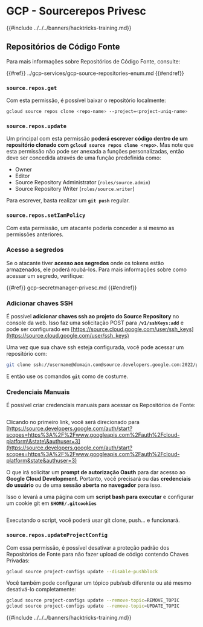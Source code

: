 # GCP - Sourcerepos Privesc

{{#include ../../../banners/hacktricks-training.md}}

## Repositórios de Código Fonte

Para mais informações sobre Repositórios de Código Fonte, consulte:

{{#ref}}
../gcp-services/gcp-source-repositories-enum.md
{{#endref}}

### `source.repos.get`

Com esta permissão, é possível baixar o repositório localmente:
```bash
gcloud source repos clone <repo-name> --project=<project-uniq-name>
```
### `source.repos.update`

Um principal com esta permissão **poderá escrever código dentro de um repositório clonado com `gcloud source repos clone <repo>`**. Mas note que esta permissão não pode ser anexada a funções personalizadas, então deve ser concedida através de uma função predefinida como:

- Owner
- Editor
- Source Repository Administrator (`roles/source.admin`)
- Source Repository Writer (`roles/source.writer`)

Para escrever, basta realizar um **`git push`** regular.

### `source.repos.setIamPolicy`

Com esta permissão, um atacante poderia conceder a si mesmo as permissões anteriores.

### Acesso a segredos

Se o atacante tiver **acesso aos segredos** onde os tokens estão armazenados, ele poderá roubá-los. Para mais informações sobre como acessar um segredo, verifique:

{{#ref}}
gcp-secretmanager-privesc.md
{{#endref}}

### Adicionar chaves SSH

É possível **adicionar chaves ssh ao projeto do Source Repository** no console da web. Isso faz uma solicitação POST para **`/v1/sshKeys:add`** e pode ser configurado em [https://source.cloud.google.com/user/ssh_keys](https://source.cloud.google.com/user/ssh_keys)

Uma vez que sua chave ssh esteja configurada, você pode acessar um repositório com:
```bash
git clone ssh://username@domain.com@source.developers.google.com:2022/p/<proj-name>/r/<repo-name>
```
E então use os comandos **`git`** como de costume.

### Credenciais Manuais

É possível criar credenciais manuais para acessar os Repositórios de Fonte:

<figure><img src="../../../images/image (324).png" alt=""><figcaption></figcaption></figure>

Clicando no primeiro link, você será direcionado para [https://source.developers.google.com/auth/start?scopes=https%3A%2F%2Fwww.googleapis.com%2Fauth%2Fcloud-platform\&state\&authuser=3](https://source.developers.google.com/auth/start?scopes=https%3A%2F%2Fwww.googleapis.com%2Fauth%2Fcloud-platform&state&authuser=3)

O que irá solicitar um **prompt de autorização Oauth** para dar acesso ao **Google Cloud Development**. Portanto, você precisará ou das **credenciais do usuário** ou de uma **sessão aberta no navegador** para isso.

Isso o levará a uma página com um **script bash para executar** e configurar um cookie git em **`$HOME/.gitcookies`**

<figure><img src="../../../images/image (323).png" alt=""><figcaption></figcaption></figure>

Executando o script, você poderá usar git clone, push... e funcionará.

### `source.repos.updateProjectConfig`

Com essa permissão, é possível desativar a proteção padrão dos Repositórios de Fonte para não fazer upload de código contendo Chaves Privadas:
```bash
gcloud source project-configs update --disable-pushblock
```
Você também pode configurar um tópico pub/sub diferente ou até mesmo desativá-lo completamente:
```bash
gcloud source project-configs update --remove-topic=REMOVE_TOPIC
gcloud source project-configs update --remove-topic=UPDATE_TOPIC
```
{{#include ../../../banners/hacktricks-training.md}}
